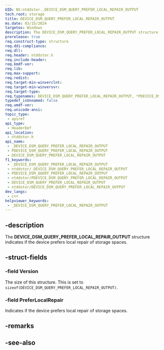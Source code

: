 ```yaml
---
UID: NS:ntddstor._DEVICE_DSM_QUERY_PREFER_LOCAL_REPAIR_OUTPUT
tech.root: storage
title: DEVICE_DSM_QUERY_PREFER_LOCAL_REPAIR_OUTPUT
ms.date: 03/15/2024
targetos: Windows
description: The DEVICE_DSM_QUERY_PREFER_LOCAL_REPAIR_OUTPUT structure indicates if the device prefers local repair of storage spaces.
prerelease: true
req.construct-type: structure
req.ddi-compliance: 
req.dll: 
req.header: ntddstor.h
req.include-header: 
req.kmdf-ver: 
req.lib: 
req.max-support: 
req.redist: 
req.target-min-winverclnt: 
req.target-min-winversvr: 
req.target-type: 
req.typenames: DEVICE_DSM_QUERY_PREFER_LOCAL_REPAIR_OUTPUT, *PDEVICE_DSM_QUERY_PREFER_LOCAL_REPAIR_OUTPUT
typedef_isUnnamed: false
req.umdf-ver: 
req.unicode-ansi: 
topic_type:
 - apiref
api_type:
 - HeaderDef
api_location:
 - ntddstor.h
api_name:
 - _DEVICE_DSM_QUERY_PREFER_LOCAL_REPAIR_OUTPUT
 - PDEVICE_DSM_QUERY_PREFER_LOCAL_REPAIR_OUTPUT
 - DEVICE_DSM_QUERY_PREFER_LOCAL_REPAIR_OUTPUT
f1_keywords:
 - _DEVICE_DSM_QUERY_PREFER_LOCAL_REPAIR_OUTPUT
 - ntddstor/_DEVICE_DSM_QUERY_PREFER_LOCAL_REPAIR_OUTPUT
 - PDEVICE_DSM_QUERY_PREFER_LOCAL_REPAIR_OUTPUT
 - ntddstor/PDEVICE_DSM_QUERY_PREFER_LOCAL_REPAIR_OUTPUT
 - DEVICE_DSM_QUERY_PREFER_LOCAL_REPAIR_OUTPUT
 - ntddstor/DEVICE_DSM_QUERY_PREFER_LOCAL_REPAIR_OUTPUT
dev_langs:
 - c++
helpviewer_keywords:
 - _DEVICE_DSM_QUERY_PREFER_LOCAL_REPAIR_OUTPUT
---
```


## -description

The **DEVICE_DSM_QUERY_PREFER_LOCAL_REPAIR_OUTPUT** structure indicates if the device prefers local repair of storage spaces.

## -struct-fields

### -field Version

The size of this structure. This is set to `sizeof(DEVICE_DSM_QUERY_PREFER_LOCAL_REPAIR_OUTPUT)`.

### -field PreferLocalRepair

Indicates if the device prefers local repair of storage spaces.

## -remarks

## -see-also
